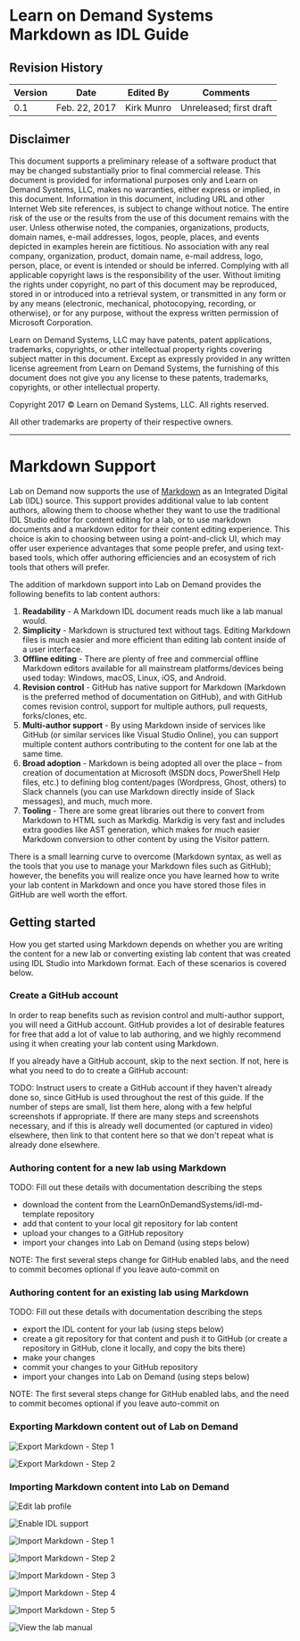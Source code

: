 # Learn on Demand Systems Markdown as IDL Guide 

## Revision History

|**Version**|**Date**|**Edited By**|**Comments**|
|---|---|---|---|
|0.1|Feb. 22, 2017|Kirk Munro|Unreleased; first draft|

## Disclaimer

This document supports a preliminary release of a software product that
may be changed substantially prior to final commercial release. This
document is provided for informational purposes only and Learn on Demand
Systems, LLC, makes no warranties, either express or implied, in this
document. Information in this document, including URL and other Internet
Web site references, is subject to change without notice. The entire
risk of the use or the results from the use of this document remains
with the user. Unless otherwise noted, the companies, organizations,
products, domain names, e-mail addresses, logos, people, places, and
events depicted in examples herein are fictitious. No association with
any real company, organization, product, domain name, e-mail address,
logo, person, place, or event is intended or should be inferred.
Complying with all applicable copyright laws is the responsibility of
the user. Without limiting the rights under copyright, no part of this
document may be reproduced, stored in or introduced into a retrieval
system, or transmitted in any form or by any means (electronic,
mechanical, photocopying, recording, or otherwise), or for any purpose,
without the express written permission of Microsoft Corporation.

Learn on Demand Systems, LLC may have patents, patent applications,
trademarks, copyrights, or other intellectual property rights covering
subject matter in this document. Except as expressly provided in any
written license agreement from Learn on Demand Systems, the furnishing
of this document does not give you any license to these patents,
trademarks, copyrights, or other intellectual property.

Copyright 2017 © Learn on Demand Systems, LLC. All rights reserved.

All other trademarks are property of their respective owners.

* * *

# Markdown Support

Lab on Demand now supports the use of [Markdown](https://en.wikipedia.org/wiki/Markdown "Markdown is a lightweight markup language with plain text formatting syntax that allows for easy conversion into HTML or other formats.")
as an Integrated Digital Lab (IDL) source. This support provides additional
value to lab content authors, allowing them to choose whether they want to
use the traditional IDL Studio editor for content editing for a lab, or to
use markdown documents and a markdown editor for their content editing
experience. This choice is akin to choosing between using a point-and-click UI,
which may offer user experience advantages that some people prefer, and using
text-based tools, which offer authoring efficiencies and an ecosystem of rich
tools that others will prefer.

The addition of markdown support into Lab on Demand provides the following
benefits to lab content authors:

1. **Readability** - A Markdown IDL document reads much like a lab manual would.
1. **Simplicity** - Markdown is structured text without tags. Editing Markdown
files is much easier and more efficient than editing lab content inside of a
user interface.
1. **Offline editing** - There are plenty of free and commercial offline
Markdown editors available for all mainstream platforms/devices being used
today: Windows, macOS, Linux, iOS, and Android.
1. **Revision control** - GitHub has native support for Markdown (Markdown is
the preferred method of documentation on GitHub), and with GitHub comes revision
control, support for multiple authors, pull requests, forks/clones, etc.
1. **Multi-author support** - By using Markdown inside of services like GitHub
(or similar services like Visual Studio Online), you can support multiple
content authors contributing to the content for one lab at the same time.
1. **Broad adoption** - Markdown is being adopted all over the place – from
creation of documentation at Microsoft (MSDN docs, PowerShell Help files, etc.)
to defining blog content/pages (Wordpress, Ghost, others) to Slack channels (you
can use Markdown directly inside of Slack messages), and much, much more.
1. **Tooling** - There are some great libraries out there to convert from
Markdown to HTML such as Markdig. Markdig is very fast and includes extra
goodies like AST generation, which makes for much easier Markdown conversion to
other content by using the Visitor pattern.

There is a small learning curve to overcome (Markdown syntax, as well as the
tools that you use to manage your Markdown files such as GitHub); however, the
benefits you will realize once you have learned how to write your lab content in
Markdown and once you have stored those files in GitHub are well worth the
effort.

## Getting started

How you get started using Markdown depends on whether you are writing the
content for a new lab or converting existing lab content that was created using
IDL Studio into Markdown format. Each of these scenarios is covered below.

### Create a GitHub account

In order to reap benefits such as revision control and multi-author support, you
will need a GitHub account. GitHub provides a lot of desirable features for free
that add a lot of value to lab authoring, and we highly recommend using it when
creating your lab content using Markdown.

If you already have a GitHub account, skip to the next section. If not, here is
what you need to do to create a GitHub account:

TODO: Instruct users to create a GitHub account if they haven't already done so,
since GitHub is used throughout the rest of this guide. If the number of steps
are small, list them here, along with a few helpful screenshots if appropriate.
If there are many steps and screenshots necessary, and if this is already well
documented (or captured in video) elsewhere, then link to that content here so
that we don't repeat what is already done elsewhere.

### Authoring content for a new lab using Markdown

TODO: Fill out these details with documentation describing the steps

* download the content from the LearnOnDemandSystems/idl-md-template repository
* add that content to your local git repository for lab content
* upload your changes to a GitHub repository
* import your changes into Lab on Demand (using steps below)

NOTE: The first several steps change for GitHub enabled labs, and the need to
commit becomes optional if you leave auto-commit on

### Authoring content for an existing lab using Markdown

TODO: Fill out these details with documentation describing the steps

* export the IDL content for your lab (using steps below)
* create a git repository for that content and push it to GitHub (or create
a repository in GitHub, clone it locally, and copy the bits there)
* make your changes
* commit your changes to your GitHub repository
* import your changes into Lab on Demand (using steps below)

NOTE: The first several steps change for GitHub enabled labs, and the need to
commit becomes optional if you leave auto-commit on

### Exporting Markdown content out of Lab on Demand

![Export Markdown - Step 1](media/export/01-export.png "Click on \"Export\" to export your lab content out of Lab on Demand")

![Export Markdown - Step 2](media/export/02-content-only.png "Click on the \"Lab Metadata: IDL Content Only\" radio button and then click \"OK\" to export your lab contents in markdown format")

### Importing Markdown content into Lab on Demand

![Edit lab profile](media/import/01-edit-lab.png "Click on \"Edit\" to edit your lab profile")

![Enable IDL support](media/import/02-enable-idl.png "Check the \"Has IDL Content\" check box to turn on IDL support for your lab profile")

![Import Markdown - Step 1](media/import/03-import.png "Click on \"Import\" to import your markdown content")

![Import Markdown - Step 2](media/import/04-select-idl-content.png "Click on the \"IDL Content\" radio button and then click \"OK\" to continue")

![Import Markdown - Step 3](media/import/05-choose-file.png "Click on \"Choose file\" to browse to the archive that contains your lab contents in markdown format")

![Import Markdown - Step 4](media/import/06-browse-to-archive-file.png "Browse to a zip file that contains your lab contents in markdown format (markdown file and screenshots/videos) and click on \"Open\" to select that file for import")

![Import Markdown - Step 5](media/import/07-click-import.png "Click on \"Import\" to import the lab contents into Lab on Demand")

![View the lab manual](media/import/08-view-lab-manual-to-verify.png "Click on \"Lab Manual\" to view the updated lab manual and verify the contents were imported correctly")

